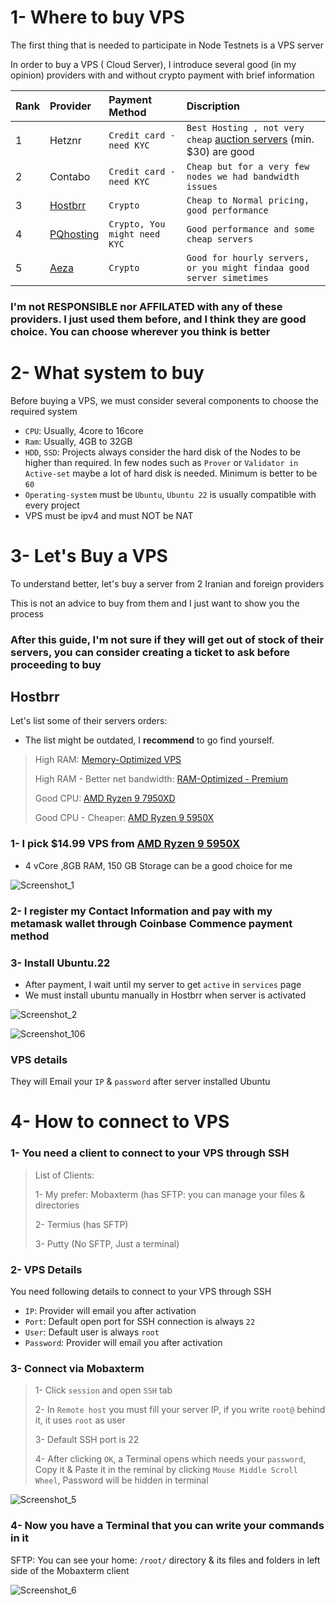 # 1- Where to buy VPS

The first thing that is needed to participate in Node Testnets is a VPS server

In order to buy a VPS ( Cloud Server), I introduce several good (in my opinion) providers with and without crypto payment with brief information

| Rank | Provider |   Payment Method   | Discription                     |
| :-------- | :-------- | :------- | :-------------------------------- |
| 1      | Hetznr      | `Credit card - need KYC` | `Best Hosting , not very cheap`  [auction servers](https://www.hetzner.com/sb/) (min. $30) are good |
| 2      | Contabo      | `Credit card - need KYC` | `Cheap but for a very few nodes we had bandwidth issues` |
| 3      | [Hostbrr](https://my.hostbrr.com/order/forms/a/NTMxNw==)      | `Crypto` | `Cheap to Normal pricing, good performance` |
| 4     | [PQhosting](https://pq.hosting/?from=687947)     | `Crypto, You might need KYC` | `Good performance and some cheap servers` |
| 5     | [Aeza](https://aeza.net/?ref=392339)     | `Crypto` | `Good for hourly servers, or you might findaa good server simetimes` |




### I'm not RESPONSIBLE nor AFFILATED with any of these providers. I just used them before, and I think they are good choice. You can choose wherever you think is better

#

# 2- What system to buy
Before buying a VPS, we must consider several components to choose the required system

* `CPU`: Usually, 4core to 16core
* `Ram`: Usually, 4GB to 32GB
* `HDD`, `SSD`: Projects always consider the hard disk of the Nodes to be higher than required. In few nodes such as `Prover` or `Validator in Active-set` maybe a lot of hard disk is needed. Minimum is better to be `60` 
* `Operating-system` must be `Ubuntu`, `Ubuntu 22` is usually compatible with every project
* VPS must be ipv4 and must NOT be NAT

#

# 3- Let's Buy a VPS
To understand better, let's buy a server from 2 Iranian and foreign providers

This is not an advice to buy from them and I just want to show you the process

### After this guide, I'm not sure if they will get out of stock of their servers, you can consider creating a ticket to ask before proceeding to buy

## Hostbrr
Let's list some of their servers orders:
* The list might be outdated, I **recommend** to go find yourself.

> High RAM: [Memory-Optimized VPS](https://my.hostbrr.com/order/main/packages/largeram/?group_id=23&a=NTMxNw==)
> 
> High RAM - Better net bandwidth: [RAM-Optimized - Premium](https://my.hostbrr.com/order/main/packages/largeram/?group_id=38&a=NTMxNw==)
> 
> Good CPU: [AMD Ryzen 9 7950XD](https://my.hostbrr.com/order/main/packages/vps7950/?group_id=14&a=NTMxNw==)
> 
> Good CPU - Cheaper: [AMD Ryzen 9 5950X](https://my.hostbrr.com/order/main/packages/vpsgermany/?group_id=13&a=NTMxNw==)

### 1- I pick $14.99 VPS from [AMD Ryzen 9 5950X](https://my.hostbrr.com/order/main/packages/vpsgermany/?group_id=13&a=NTMxNw==)

* 4 vCore ,8GB RAM, 150 GB Storage can be a good choice for me

![Screenshot_1](https://github.com/user-attachments/assets/3e1cf6a4-583a-41c6-a300-5d3e1b6d0dc2)

### 2- I register my Contact Information and pay with my metamask wallet through Coinbase Commence payment method

### 3- Install Ubuntu.22
* After payment, I wait until my server to get `active` in `services` page
* We must install ubuntu manually in Hostbrr when server is activated

![Screenshot_2](https://github.com/user-attachments/assets/fd9b2384-dba7-4b7b-a4a2-6d457b66ff12)

![Screenshot_106](https://github.com/user-attachments/assets/a55459d4-9520-494a-9f2a-ae76f8c6cc0d)


### VPS details
They will Email your `IP` & `password` after server installed Ubuntu

#

# 4- How to connect to VPS
### 1- You need a client to connect to your VPS through SSH
> List of Clients:
>
> 1- My prefer: Mobaxterm (has SFTP: you can manage your files & directories
>
> 2- Termius (has SFTP)
>
> 3- Putty (No SFTP, Just a terminal)

### 2- VPS Details
You need following details to connect to your VPS through SSH
* `IP`: Provider will email you after activation
* `Port`: Default open port for SSH connection is always `22`
* `User`: Default user is always `root`
* `Password`: Provider will email you after activation

### 3- Connect via Mobaxterm
> 1- Click `session` and open `SSH` tab
>
> 2- In `Remote host` you must fill your server IP, if you write `root@` behind it, it uses `root` as user
>
> 3- Default SSH port is 22
>
> 4- After clicking `OK`, a Terminal opens which needs your `password`, Copy it & Paste it in the reminal by clicking `Mouse Middle Scroll Wheel`, Password will be hidden in terminal
> 
![Screenshot_5](https://github.com/user-attachments/assets/5c63934d-df07-4287-b87a-b98c6eb31156)

### 4- Now you have a Terminal that you can write your commands in it
SFTP: You can see your home: `/root/` directory & its files and folders in left side of the Mobaxterm client

![Screenshot_6](https://github.com/user-attachments/assets/1e42f11e-c621-446a-9400-2ecab6e92546)




